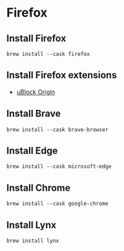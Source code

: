 # Firefox

## Install Firefox

```
brew install --cask firefox
```

## Install Firefox extensions

* [uBlock Origin](https://addons.mozilla.org/en-US/firefox/addon/ublock-origin/)

## Install Brave

```
brew install --cask brave-browser
```

## Install Edge

```
brew install --cask microsoft-edge
```

## Install Chrome

```
brew install --cask google-chrome
```

## Install Lynx

```
brew install lynx
```

